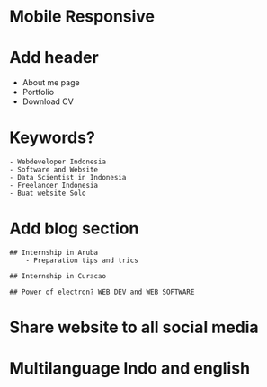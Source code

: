 # Mobile Responsive

# Add header
- About me page
- Portfolio
- Download CV

# Keywords?
    - Webdeveloper Indonesia
    - Software and Website
    - Data Scientist in Indonesia
    - Freelancer Indonesia
    - Buat website Solo

# Add blog section
    ## Internship in Aruba
        - Preparation tips and trics

    ## Internship in Curacao

    ## Power of electron? WEB DEV and WEB SOFTWARE

# Share website to all social media

# Multilanguage Indo and english
